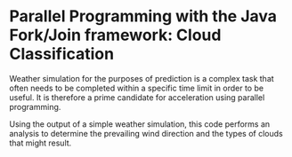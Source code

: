 # Parallel Programming with the Java Fork/Join framework: Cloud Classification

Weather simulation for the purposes of prediction is a complex task that often needs to be completed within a specific time limit in order to be useful. 
It is therefore a prime candidate for acceleration using parallel programming.

Using the output of a simple weather simulation, this code performs an analysis to determine the prevailing wind direction and the types of clouds that might result.
